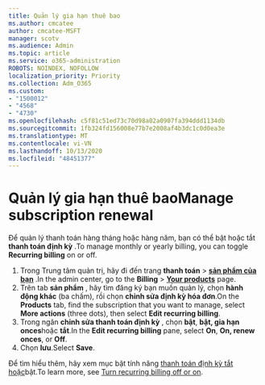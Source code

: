 ```yaml
---
title: Quản lý gia hạn thuê bao
ms.author: cmcatee
author: cmcatee-MSFT
manager: scotv
ms.audience: Admin
ms.topic: article
ms.service: o365-administration
ROBOTS: NOINDEX, NOFOLLOW
localization_priority: Priority
ms.collection: Adm_O365
ms.custom:
- "1500012"
- "4568"
- "4730"
ms.openlocfilehash: c5f81c51ed73c70d98a02a0907fa394ddd1134db
ms.sourcegitcommit: 1fb324fd156008e77b7e2008af4b3dc1c0d0ea3e
ms.translationtype: MT
ms.contentlocale: vi-VN
ms.lasthandoff: 10/13/2020
ms.locfileid: "48451377"
---
```

# <a name="manage-subscription-renewal"></a><span data-ttu-id="32378-102">Quản lý gia hạn thuê bao</span><span class="sxs-lookup"><span data-stu-id="32378-102">Manage subscription renewal</span></span>

<span data-ttu-id="32378-103">Để quản lý thanh toán hàng tháng hoặc hàng năm, bạn có thể bật hoặc tắt **thanh toán định kỳ** .</span><span class="sxs-lookup"><span data-stu-id="32378-103">To manage monthly or yearly billing, you can toggle **Recurring billing** on or off.</span></span>

1. <span data-ttu-id="32378-104">Trong Trung tâm quản trị, hãy đi đến trang **thanh toán**  >  **[sản phẩm của bạn](https://go.microsoft.com/fwlink/p/?linkid=842054)** .</span><span class="sxs-lookup"><span data-stu-id="32378-104">In the admin center, go to the **Billing** > **[Your products](https://go.microsoft.com/fwlink/p/?linkid=842054)** page.</span></span>
2. <span data-ttu-id="32378-105">Trên tab **sản phẩm** , hãy tìm đăng ký bạn muốn quản lý, chọn **hành động khác** (ba chấm), rồi chọn **chỉnh sửa định kỳ hóa đơn**.</span><span class="sxs-lookup"><span data-stu-id="32378-105">On the **Products** tab, find the subscription that you want to manage, select **More actions** (three dots), then select **Edit recurring billing**.</span></span>
3. <span data-ttu-id="32378-106">Trong ngăn **chỉnh sửa thanh toán định kỳ** , chọn **bật**, **bật, gia hạn onces**hoặc **tắt**.</span><span class="sxs-lookup"><span data-stu-id="32378-106">In the **Edit recurring billing** pane, select **On**, **On, renew onces**, or **Off**.</span></span>
4. <span data-ttu-id="32378-107">Chọn **lưu**.</span><span class="sxs-lookup"><span data-stu-id="32378-107">Select **Save**.</span></span>

<span data-ttu-id="32378-108">Để tìm hiểu thêm, hãy xem mục bật tính năng [thanh toán định kỳ tắt hoặc](https://docs.microsoft.com/microsoft-365/commerce/subscriptions/renew-your-subscription#turn-recurring-billing-off-or-on)bật.</span><span class="sxs-lookup"><span data-stu-id="32378-108">To learn more, see [Turn recurring billing off or on](https://docs.microsoft.com/microsoft-365/commerce/subscriptions/renew-your-subscription#turn-recurring-billing-off-or-on).</span></span>


